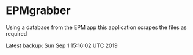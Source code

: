 # EPMgrabber
Using a database from the EPM app this application scrapes the files as required


Latest backup: Sun Sep 1 15:16:02 UTC 2019
